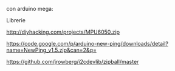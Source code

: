 

con arduino mega:

Librerie

http://diyhacking.com/projects/MPU6050.zip


https://code.google.com/p/arduino-new-ping/downloads/detail?name=NewPing_v1.5.zip&can=2&q=


https://github.com/jrowberg/i2cdevlib/zipball/master



